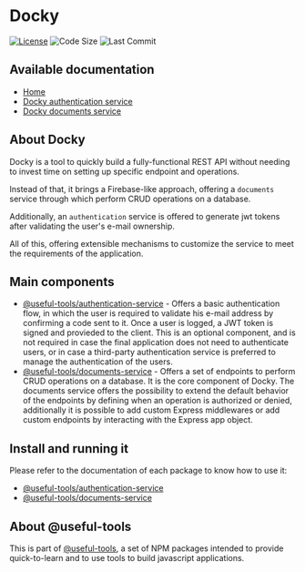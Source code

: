 # Docky

[![License](https://shields.io/badge/license-AGPL-green)](LICENSE.md)
![Code Size](https://shields.io/github/languages/code-size/oegea/docky) 
![Last Commit](https://shields.io/github/last-commit/oegea/docky)

## Available documentation

- [Home](./readme.md)
- [Docky authentication service](./authentication-service/README.md)
- [Docky documents service](./documents-service/README.md)

## About Docky

Docky is a tool to quickly build a fully-functional REST API without needing to invest time on setting up specific endpoint and operations.

Instead of that, it brings a Firebase-like approach, offering a `documents` service through which perform CRUD operations on a database.

Additionally, an `authentication` service is offered to generate jwt tokens after validating the user's e-mail ownership.

All of this, offering extensible mechanisms to customize the service to meet the requirements of the application.

## Main components

* [@useful-tools/authentication-service](./authentication-service/) - Offers a basic authentication flow, in which the user is required to validate his e-mail address by confirming a code sent to it. Once a user is logged, a JWT token is signed and provieded to the client. This is an optional component, and is not required in case the final application does not need to authenticate users, or in case a third-party authentication service is preferred to manage the authentication of the users.
* [@useful-tools/documents-service](./documents-service/) - Offers a set of endpoints to perform CRUD operations on a database. It is the core component of Docky. The documents service offers the possibility to extend the default behavior of the endpoints by defining when an operation is authorized or denied, additionally it is possible to add custom Express middlewares or add custom endpoints by interacting with the Express app object.

## Install and running it

Please refer to the documentation of each package to know how to use it:

* [@useful-tools/authentication-service](./authentication-service/)
* [@useful-tools/documents-service](./documents-service/)

## About @useful-tools

This is part of [@useful-tools](https://github.com/oegea/useful-tools), a set of NPM packages intended to provide quick-to-learn and to use tools to build javascript applications.
